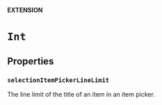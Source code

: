 **EXTENSION**

# `Int`

## Properties
### `selectionItemPickerLineLimit`

The line limit of the title of an item in an item picker.
